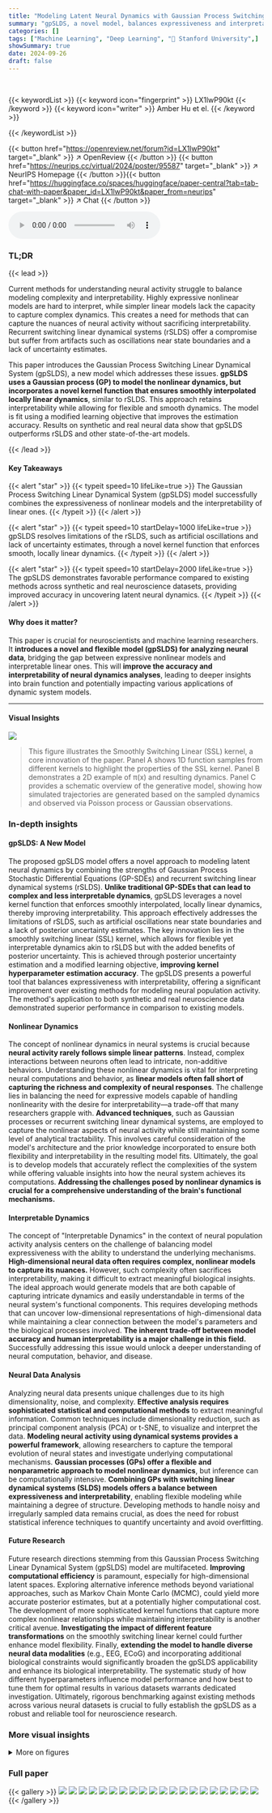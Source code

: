 ```yaml
---
title: "Modeling Latent Neural Dynamics with Gaussian Process Switching Linear Dynamical Systems"
summary: "gpSLDS, a novel model, balances expressiveness and interpretability in modeling complex neural dynamics by combining Gaussian processes with switching linear dynamical systems, improving accuracy and ..."
categories: []
tags: ["Machine Learning", "Deep Learning", "🏢 Stanford University",]
showSummary: true
date: 2024-09-26
draft: false
---
```


<br>

{{< keywordList >}}
{{< keyword icon="fingerprint" >}} LX1lwP90kt {{< /keyword >}}
{{< keyword icon="writer" >}} Amber Hu et el. {{< /keyword >}}
 
{{< /keywordList >}}

{{< button href="https://openreview.net/forum?id=LX1lwP90kt" target="_blank" >}}
↗ OpenReview
{{< /button >}}
{{< button href="https://neurips.cc/virtual/2024/poster/95587" target="_blank" >}}
↗ NeurIPS Homepage
{{< /button >}}{{< button href="https://huggingface.co/spaces/huggingface/paper-central?tab=tab-chat-with-paper&paper_id=LX1lwP90kt&paper_from=neurips" target="_blank" >}}
↗ Chat
{{< /button >}}



<audio controls>
    <source src="https://ai-paper-reviewer.com/LX1lwP90kt/podcast.wav" type="audio/wav">
    Your browser does not support the audio element.
</audio>


### TL;DR


{{< lead >}}

Current methods for understanding neural activity struggle to balance modeling complexity and interpretability.  Highly expressive nonlinear models are hard to interpret, while simpler linear models lack the capacity to capture complex dynamics.  This creates a need for methods that can capture the nuances of neural activity without sacrificing interpretability. Recurrent switching linear dynamical systems (rSLDS) offer a compromise but suffer from artifacts such as oscillations near state boundaries and a lack of uncertainty estimates.

This paper introduces the Gaussian Process Switching Linear Dynamical System (gpSLDS), a new model which addresses these issues. **gpSLDS uses a Gaussian process (GP) to model the nonlinear dynamics, but incorporates a novel kernel function that ensures smoothly interpolated locally linear dynamics**, similar to rSLDS. This approach retains interpretability while allowing for flexible and smooth dynamics. The model is fit using a modified learning objective that improves the estimation accuracy. Results on synthetic and real neural data show that gpSLDS outperforms rSLDS and other state-of-the-art models.

{{< /lead >}}


#### Key Takeaways

{{< alert "star" >}}
{{< typeit speed=10 lifeLike=true >}} The Gaussian Process Switching Linear Dynamical System (gpSLDS) model successfully combines the expressiveness of nonlinear models and the interpretability of linear ones. {{< /typeit >}}
{{< /alert >}}

{{< alert "star" >}}
{{< typeit speed=10 startDelay=1000 lifeLike=true >}} gpSLDS resolves limitations of the rSLDS, such as artificial oscillations and lack of uncertainty estimates, through a novel kernel function that enforces smooth, locally linear dynamics. {{< /typeit >}}
{{< /alert >}}

{{< alert "star" >}}
{{< typeit speed=10 startDelay=2000 lifeLike=true >}} The gpSLDS demonstrates favorable performance compared to existing methods across synthetic and real neuroscience datasets, providing improved accuracy in uncovering latent neural dynamics. {{< /typeit >}}
{{< /alert >}}

#### Why does it matter?
This paper is crucial for neuroscientists and machine learning researchers.  It **introduces a novel and flexible model (gpSLDS) for analyzing neural data**, bridging the gap between expressive nonlinear models and interpretable linear ones. This will **improve the accuracy and interpretability of neural dynamics analyses**, leading to deeper insights into brain function and potentially impacting various applications of dynamic system models.

------
#### Visual Insights



![](https://ai-paper-reviewer.com/LX1lwP90kt/figures_3_1.jpg)

> This figure illustrates the Smoothly Switching Linear (SSL) kernel, a core innovation of the paper. Panel A shows 1D function samples from different kernels to highlight the properties of the SSL kernel. Panel B demonstrates a 2D example of π(x) and resulting dynamics. Panel C provides a schematic overview of the generative model, showing how simulated trajectories are generated based on the sampled dynamics and observed via Poisson process or Gaussian observations.







### In-depth insights


#### gpSLDS: A New Model
The proposed gpSLDS model offers a novel approach to modeling latent neural dynamics by combining the strengths of Gaussian Process Stochastic Differential Equations (GP-SDEs) and recurrent switching linear dynamical systems (rSLDS).  **Unlike traditional GP-SDEs that can lead to complex and less interpretable dynamics**, gpSLDS leverages a novel kernel function that enforces smoothly interpolated, locally linear dynamics, thereby improving interpretability.  This approach effectively addresses the limitations of rSLDS, such as artificial oscillations near state boundaries and a lack of posterior uncertainty estimates.  The key innovation lies in the smoothly switching linear (SSL) kernel, which allows for flexible yet interpretable dynamics akin to rSLDS but with the added benefits of posterior uncertainty. This is achieved through posterior uncertainty estimation and a modified learning objective, **improving kernel hyperparameter estimation accuracy**.  The gpSLDS presents a powerful tool that balances expressiveness with interpretability, offering a significant improvement over existing methods for modeling neural population activity. The method's application to both synthetic and real neuroscience data demonstrated superior performance in comparison to existing models.

#### Nonlinear Dynamics
The concept of nonlinear dynamics in neural systems is crucial because **neural activity rarely follows simple linear patterns**.  Instead, complex interactions between neurons often lead to intricate, non-additive behaviors.  Understanding these nonlinear dynamics is vital for interpreting neural computations and behavior, as **linear models often fall short of capturing the richness and complexity of neural responses**.  The challenge lies in balancing the need for expressive models capable of handling nonlinearity with the desire for interpretability—a trade-off that many researchers grapple with.  **Advanced techniques**, such as Gaussian processes or recurrent switching linear dynamical systems, are employed to capture the nonlinear aspects of neural activity while still maintaining some level of analytical tractability.  This involves careful consideration of the model's architecture and the prior knowledge incorporated to ensure both flexibility and interpretability in the resulting model fits.  Ultimately, the goal is to develop models that accurately reflect the complexities of the system while offering valuable insights into how the neural system achieves its computations.  **Addressing the challenges posed by nonlinear dynamics is crucial for a comprehensive understanding of the brain's functional mechanisms.**

#### Interpretable Dynamics
The concept of "Interpretable Dynamics" in the context of neural population activity analysis centers on the challenge of balancing model expressiveness with the ability to understand the underlying mechanisms.  **High-dimensional neural data often requires complex, nonlinear models to capture its nuances.** However, such complexity often sacrifices interpretability, making it difficult to extract meaningful biological insights. The ideal approach would generate models that are both capable of capturing intricate dynamics and easily understandable in terms of the neural system's functional components.  This requires developing methods that can uncover low-dimensional representations of high-dimensional data while maintaining a clear connection between the model's parameters and the biological processes involved.  **The inherent trade-off between model accuracy and human interpretability is a major challenge in this field.**  Successfully addressing this issue would unlock a deeper understanding of neural computation, behavior, and disease.

#### Neural Data Analysis
Analyzing neural data presents unique challenges due to its high dimensionality, noise, and complexity.  **Effective analysis requires sophisticated statistical and computational methods** to extract meaningful information.  Common techniques include dimensionality reduction, such as principal component analysis (PCA) or t-SNE, to visualize and interpret the data.  **Modeling neural activity using dynamical systems provides a powerful framework**, allowing researchers to capture the temporal evolution of neural states and investigate underlying computational mechanisms.  **Gaussian processes (GPs) offer a flexible and nonparametric approach to model nonlinear dynamics**, but inference can be computationally intensive.  **Combining GPs with switching linear dynamical systems (SLDS) models offers a balance between expressiveness and interpretability**, enabling flexible modeling while maintaining a degree of structure.  Developing methods to handle noisy and irregularly sampled data remains crucial, as does the need for robust statistical inference techniques to quantify uncertainty and avoid overfitting.

#### Future Research
Future research directions stemming from this Gaussian Process Switching Linear Dynamical System (gpSLDS) model are multifaceted.  **Improving computational efficiency** is paramount, especially for high-dimensional latent spaces.  Exploring alternative inference methods beyond variational approaches, such as Markov Chain Monte Carlo (MCMC), could yield more accurate posterior estimates, but at a potentially higher computational cost.  The development of more sophisticated kernel functions that capture more complex nonlinear relationships while maintaining interpretability is another critical avenue.  **Investigating the impact of different feature transformations** on the smoothly switching linear kernel could further enhance model flexibility.  Finally, **extending the model to handle diverse neural data modalities** (e.g., EEG, ECoG) and incorporating additional biological constraints would significantly broaden the gpSLDS applicability and enhance its biological interpretability.  The systematic study of how different hyperparameters influence model performance and how best to tune them for optimal results in various datasets warrants dedicated investigation.  Ultimately, rigorous benchmarking against existing methods across various neural datasets is crucial to fully establish the gpSLDS as a robust and reliable tool for neuroscience research.


### More visual insights

<details>
<summary>More on figures
</summary>


![](https://ai-paper-reviewer.com/LX1lwP90kt/figures_6_1.jpg)

> The figure displays the results of applying the gpSLDS, rSLDS, and GP-SDE with RBF kernel to a synthetic dataset of two linear rotational systems.  Panels A-F visually compare the true and inferred latent states and dynamics, highlighting the gpSLDS's ability to accurately recover the true dynamics and identify fixed points.  Panel G illustrates the differences in how uncertainty is expressed by the gpSLDS and rSLDS. Finally, Panel H provides a quantitative comparison of the three models in terms of mean squared error (MSE) for both latent states and dynamics, demonstrating the gpSLDS's superior performance.


![](https://ai-paper-reviewer.com/LX1lwP90kt/figures_7_1.jpg)

> This figure compares the results of applying rSLDS, gpSLDS, and GP-SDE with RBF kernel to real neural data from Nair et al. [27] concerning hypothalamic activity during aggression.  Panels A-C visualize the latent dynamics inferred by the rSLDS and gpSLDS models, highlighting the identification of a line attractor by the gpSLDS with associated uncertainty estimates. Panel D shows a quantitative comparison of the in-sample forward simulation accuracy across the models, demonstrating the gpSLDS's improved performance compared to rSLDS.


![](https://ai-paper-reviewer.com/LX1lwP90kt/figures_8_1.jpg)

> This figure shows the results of applying the gpSLDS model to LIP spiking data from a decision-making task. Panel A shows the inferred latent states colored by coherence, the inferred dynamics with background colored by the most likely linear regime, and the learned input-driven direction. Panel B shows the projection of latents onto the 1D input-driven axis, colored by coherence and choice. Panel C shows the inferred latents with 95% credible intervals and the corresponding 100ms pulse input for an example trial. Panel D shows the posterior variance of dynamics produced by the gpSLDS model.


![](https://ai-paper-reviewer.com/LX1lwP90kt/figures_21_1.jpg)

> This figure compares the performance of standard and modified variational expectation-maximization (vEM) approaches for learning the hyperparameters of Gaussian Process Switching Linear Dynamical Systems (gpSLDS).  Panel A shows the error in estimating the decision boundary between two dynamical regimes for five model fits using each vEM method. Panel B displays the learned and true decision boundaries for the standard vEM, illustrating failure to learn the true boundary. Panel C shows that the modified vEM successfully learns the true boundary.


![](https://ai-paper-reviewer.com/LX1lwP90kt/figures_22_1.jpg)

> This figure displays the results of applying the gpSLDS model to a synthetic dataset with a 2D limit cycle. The true dynamics consist of an unstable and a stable rotation around (0,0), separated by a nonlinear boundary (x1 + x2 = 4). The gpSLDS successfully infers the latent trajectories, accurately recovers the nonlinear boundary, and appropriately reflects uncertainty in its dynamics estimates (low variance in high-density regions, high variance elsewhere).  The figure demonstrates the model's ability to handle nonlinear decision boundaries.


</details>






### Full paper

{{< gallery >}}
<img src="https://ai-paper-reviewer.com/LX1lwP90kt/1.png" class="grid-w50 md:grid-w33 xl:grid-w25" />
<img src="https://ai-paper-reviewer.com/LX1lwP90kt/2.png" class="grid-w50 md:grid-w33 xl:grid-w25" />
<img src="https://ai-paper-reviewer.com/LX1lwP90kt/3.png" class="grid-w50 md:grid-w33 xl:grid-w25" />
<img src="https://ai-paper-reviewer.com/LX1lwP90kt/4.png" class="grid-w50 md:grid-w33 xl:grid-w25" />
<img src="https://ai-paper-reviewer.com/LX1lwP90kt/5.png" class="grid-w50 md:grid-w33 xl:grid-w25" />
<img src="https://ai-paper-reviewer.com/LX1lwP90kt/6.png" class="grid-w50 md:grid-w33 xl:grid-w25" />
<img src="https://ai-paper-reviewer.com/LX1lwP90kt/7.png" class="grid-w50 md:grid-w33 xl:grid-w25" />
<img src="https://ai-paper-reviewer.com/LX1lwP90kt/8.png" class="grid-w50 md:grid-w33 xl:grid-w25" />
<img src="https://ai-paper-reviewer.com/LX1lwP90kt/9.png" class="grid-w50 md:grid-w33 xl:grid-w25" />
<img src="https://ai-paper-reviewer.com/LX1lwP90kt/10.png" class="grid-w50 md:grid-w33 xl:grid-w25" />
<img src="https://ai-paper-reviewer.com/LX1lwP90kt/11.png" class="grid-w50 md:grid-w33 xl:grid-w25" />
<img src="https://ai-paper-reviewer.com/LX1lwP90kt/12.png" class="grid-w50 md:grid-w33 xl:grid-w25" />
<img src="https://ai-paper-reviewer.com/LX1lwP90kt/13.png" class="grid-w50 md:grid-w33 xl:grid-w25" />
<img src="https://ai-paper-reviewer.com/LX1lwP90kt/14.png" class="grid-w50 md:grid-w33 xl:grid-w25" />
<img src="https://ai-paper-reviewer.com/LX1lwP90kt/15.png" class="grid-w50 md:grid-w33 xl:grid-w25" />
<img src="https://ai-paper-reviewer.com/LX1lwP90kt/16.png" class="grid-w50 md:grid-w33 xl:grid-w25" />
<img src="https://ai-paper-reviewer.com/LX1lwP90kt/17.png" class="grid-w50 md:grid-w33 xl:grid-w25" />
<img src="https://ai-paper-reviewer.com/LX1lwP90kt/18.png" class="grid-w50 md:grid-w33 xl:grid-w25" />
<img src="https://ai-paper-reviewer.com/LX1lwP90kt/19.png" class="grid-w50 md:grid-w33 xl:grid-w25" />
<img src="https://ai-paper-reviewer.com/LX1lwP90kt/20.png" class="grid-w50 md:grid-w33 xl:grid-w25" />
{{< /gallery >}}